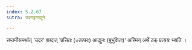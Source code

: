 ```yaml
---
index: 5.2.67
sutra: उदराट्ठगाद्यूने

---
```

सप्तमीसमर्थात् 'उदर' शब्दात् 'प्रसितः (=तत्परः)  आद्युनः (बुभुक्षितः)' अस्मिन् अर्थे ठक् प्रत्ययः भवति । 